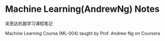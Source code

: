 # Machine Learning(AndrewNg) Notes

吴恩达机器学习课程笔记

Machine Learning Course (ML-004) taught by Prof. Andrew Ng on Coursera
